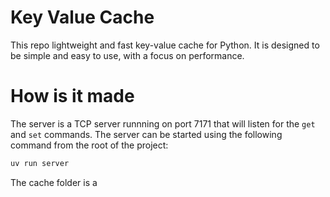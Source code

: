 # Key Value Cache

This repo lightweight and fast key-value cache for Python. It is designed to be simple and easy to use, with a focus on performance.

# How is it made

The server is a TCP server runnning on port 7171 that will listen for the `get` and `set` commands. The server can be started using the following command from the root of the project:

```bash
uv run server
```

The cache folder is a 